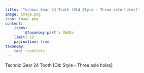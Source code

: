 ```yaml
---
title: 'Technic Gear 24 Tooth [Old Style - Three axle holes]'
image: image.png
icon: image.png
content:
    items:
        '@taxonomy.part': 3648a
    limit: 12
    pagination: true
taxonomy:
    tag: translate
---
```


Technic Gear 24 Tooth [Old Style - Three axle holes]
